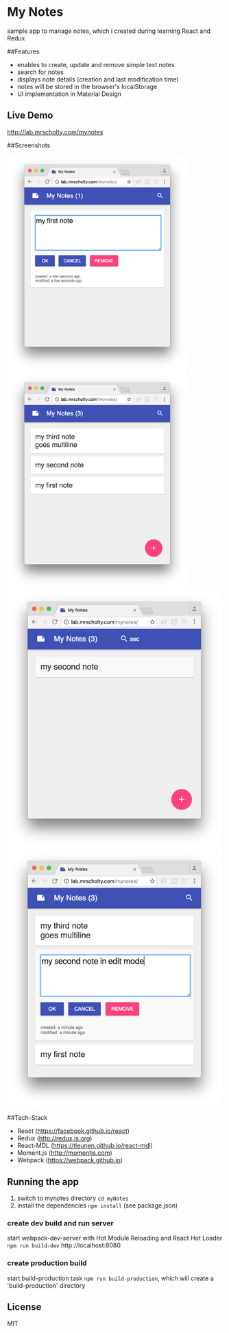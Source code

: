# My Notes

sample app to manage notes, which i created during learning React and Redux

##Features
- enables to create, update and remove simple text notes
- search for notes
- displays note details (creation and last modification time)
- notes will be stored in the browser's localStorage
- UI implementation in Material Design

## Live Demo
http://lab.mrscholty.com/mynotes

##Screenshots
<div>
<img width="420" src="https://raw.githubusercontent.com/mrscholty/mynotes/master/assets/screen-add.png" border="0" /> <img width="420" src="https://raw.githubusercontent.com/mrscholty/mynotes/master/assets/screen-list.png" border="0" />
</div>
<div>
<img width="500" src="https://raw.githubusercontent.com/mrscholty/mynotes/master/assets/screen-search.png" border="0" /> <img width="500" src="https://raw.githubusercontent.com/mrscholty/mynotes/master/assets/screen-update.png" border="0" />
</div>

##Tech-Stack
- React (https://facebook.github.io/react)
- Redux (http://redux.js.org)
- React-MDL (https://tleunen.github.io/react-mdl)
- Moment.js (http://momentjs.com)
- Webpack (https://webpack.github.io)

## Running the app

1. switch to mynotes directory `cd myNotes`
2. install the dependencies `npm install` (see package.json)

### create dev build and run server
start webpack-dev-server with Hot Module Reloading and React Hot Loader `npm run build-dev`
http://localhost:8080

### create production build
start build-production task `npm run build-production`, which will create a 'build-production' directory

## License

MIT
